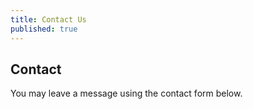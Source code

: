 ```yaml
---
title: Contact Us
published: true
---
```


## Contact

You may leave a message using the contact form below.

<div id="wufoo-m9f9zxx0qmonly">
</div>
<script type="text/javascript">var m9f9zxx0qmonly;(function(d, t) {
var s = d.createElement(t), options = {
'userName':'sundaysenergy', 
'formHash':'m9f9zxx0qmonly', 
'autoResize':true,
'height':'577',
'async':true,
'host':'wufoo.com',
'header':'hide', 
'ssl':true};
s.src = ('https:' == d.location.protocol ? 'https://' : 'http://') + 'wufoo.com/scripts/embed/form.js';
s.onload = s.onreadystatechange = function() {
var rs = this.readyState; if (rs) if (rs != 'complete') if (rs != 'loaded') return;
try { m9f9zxx0qmonly = new WufooForm();m9f9zxx0qmonly.initialize(options);m9f9zxx0qmonly.display(); } catch (e) {}};
var scr = d.getElementsByTagName(t)[0], par = scr.parentNode; par.insertBefore(s, scr);
})(document, 'script');</script>